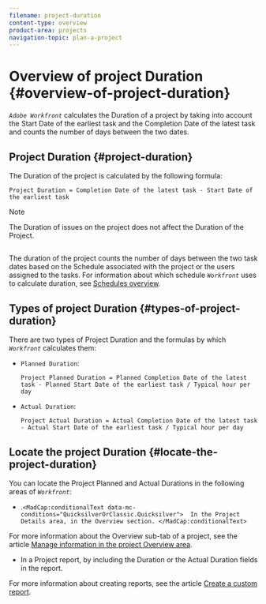 ```yaml
---
filename: project-duration
content-type: overview
product-area: projects
navigation-topic: plan-a-project
---
```




# Overview of project Duration {#overview-of-project-duration}

*`Adobe Workfront`* calculates the Duration of a project by taking into account the Start Date of the earliest task and the Completion Date of the latest task and counts the number of days between the two dates.&nbsp;


## Project Duration {#project-duration}

The Duration of the project is calculated by the following formula:




```
Project Duration = Completion Date of the latest task - Start Date of the earliest task
```




>[!NOTE]
>
>The Duration of issues on the project does not affect the Duration of the Project.




##  

The duration of the project counts the number of days between the two task dates based on the Schedule associated with the project or the users assigned to the tasks. For information about which schedule *`Workfront`* uses to calculate duration, see [Schedules overview](schedules-overview.md). 


## Types of project Duration {#types-of-project-duration}

There are two types of Project Duration and the formulas by which  *`Workfront`* calculates them:



* `Planned Duration`:&nbsp;

  ```
  Project Planned Duration = Planned Completion Date of the latest task - Planned Start Date of the earliest task / Typical hour per day
  ```


* `Actual Duration`:&nbsp;

  ```
  Project Actual Duration = Actual Completion Date of the latest task - Actual Start Date of the earliest task / Typical hour per day
  ```






## Locate the project Duration {#locate-the-project-duration}

You can locate the Project Planned and Actual Durations in the following areas of *`Workfront`*:



*  .`<MadCap:conditionalText data-mc-conditions="QuicksilverOrClassic.Quicksilver">  In the Project Details area, in the Overview section. </MadCap:conditionalText>`


  For more information about the Overview sub-tab of a project, see the article [Manage information in the project Overview area](understand-project-overview-area.md).

*  In a Project report, by including the Duration or the Actual&nbsp;Duration fields in the report.


  For more information about creating reports, see the article [Create a custom report](create-custom-report.md).



